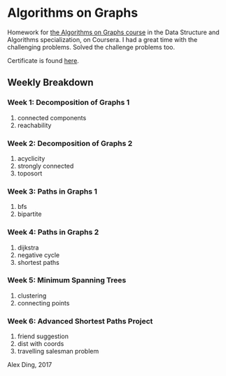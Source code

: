 # Algorithms on Graphs
Homework for [the Algorithms on Graphs course](https://www.coursera.org/learn/algorithms-on-graphs) in the Data Structure and Algorithms specialization, on Coursera. I had a great time with the challenging problems. Solved the challenge problems too. 

Certificate is found [here](https://www.coursera.org/account/accomplishments/records/N8NAX76MDDJH).

## Weekly Breakdown
### Week 1: Decomposition of Graphs 1
1. connected components
2. reachability

### Week 2: Decomposition of Graphs 2
1. acyclicity
2. strongly connected
3. toposort

### Week 3: Paths in Graphs 1
1. bfs
2. bipartite

### Week 4: Paths in Graphs 2
1. dijkstra
2. negative cycle
3. shortest paths

### Week 5: Minimum Spanning Trees
1. clustering
2. connecting points

### Week 6: Advanced Shortest Paths Project
1. friend suggestion
2. dist with coords
3. travelling salesman problem

Alex Ding, 2017
